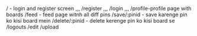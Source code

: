 / - login and register screen  ,,,
/register ,,,
/login ,,,
/profile-profile page with boards 
/feed - feed page witnh all diff pins
/save/:pinid - save karenge pin ko kisi board mein
/delete/:pinid - delete kerenge pin ko kisi board se
/logouts
/edit
/upload
